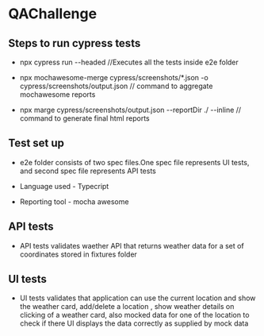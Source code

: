 # QAChallenge

## Steps to run cypress tests

- npx cypress run --headed //Executes all the tests inside e2e folder

- npx mochawesome-merge cypress/screenshots/\*.json -o cypress/screenshots/output.json // command to aggregate mochawesome reports

- npx marge cypress/screenshots/output.json --reportDir ./ --inline // command to generate final html reports

## Test set up

- e2e folder consists of two spec files.One spec file represents UI tests, and second spec file represents API tests

- Language used - Typecript

- Reporting tool - mocha awesome

## API tests

- API tests validates waether API that returns weather data for a set of coordinates stored in fixtures folder

## UI tests

- UI tests validates that application can use the current location and show the weather card, add/delete a location , show weather details on clicking of a weather card, also mocked data for one of the location to check if there UI displays the data correctly as supplied by mock data
